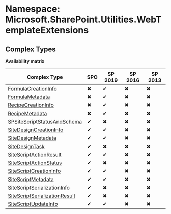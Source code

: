 # Namespace: Microsoft.SharePoint.Utilities.WebTemplateExtensions

## Complex Types

**Availability matrix**

Complex Type | SPO | SP 2019 | SP 2016 | SP 2013
----------|-----|---------|---------|--------
[FormulaCreationInfo](./ComplexTypes/FormulaCreationInfo.md) | ✖ | ✔ | ✖ | ✖
[FormulaMetadata](./ComplexTypes/FormulaMetadata.md) | ✖ | ✔ | ✖ | ✖
[RecipeCreationInfo](./ComplexTypes/RecipeCreationInfo.md) | ✖ | ✔ | ✖ | ✖
[RecipeMetadata](./ComplexTypes/RecipeMetadata.md) | ✖ | ✔ | ✖ | ✖
[SPSiteScriptStatusAndSchema](./ComplexTypes/SPSiteScriptStatusAndSchema.md) | ✔ | ✖ | ✖ | ✖
[SiteDesignCreationInfo](./ComplexTypes/SiteDesignCreationInfo.md) | ✔ | ✔ | ✖ | ✖
[SiteDesignMetadata](./ComplexTypes/SiteDesignMetadata.md) | ✔ | ✔ | ✖ | ✖
[SiteDesignTask](./ComplexTypes/SiteDesignTask.md) | ✔ | ✖ | ✖ | ✖
[SiteScriptActionResult](./ComplexTypes/SiteScriptActionResult.md) | ✔ | ✔ | ✖ | ✖
[SiteScriptActionStatus](./ComplexTypes/SiteScriptActionStatus.md) | ✔ | ✖ | ✖ | ✖
[SiteScriptCreationInfo](./ComplexTypes/SiteScriptCreationInfo.md) | ✔ | ✔ | ✖ | ✖
[SiteScriptMetadata](./ComplexTypes/SiteScriptMetadata.md) | ✔ | ✔ | ✖ | ✖
[SiteScriptSerializationInfo](./ComplexTypes/SiteScriptSerializationInfo.md) | ✔ | ✖ | ✖ | ✖
[SiteScriptSerializationResult](./ComplexTypes/SiteScriptSerializationResult.md) | ✔ | ✖ | ✖ | ✖
[SiteScriptUpdateInfo](./ComplexTypes/SiteScriptUpdateInfo.md) | ✔ | ✔ | ✖ | ✖

